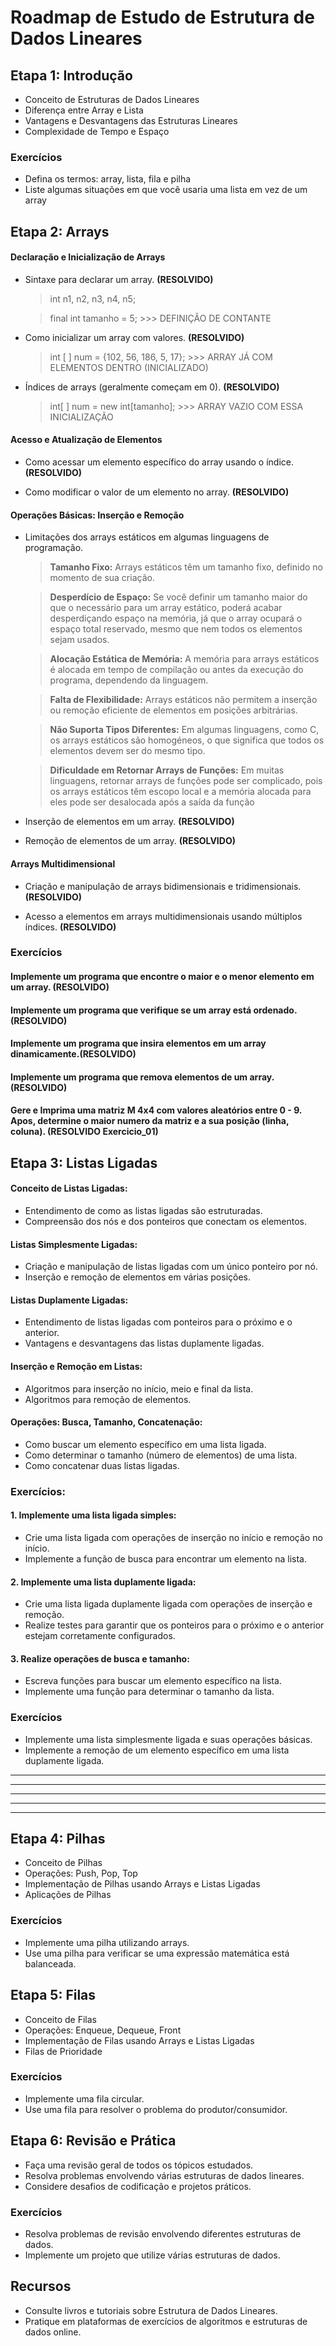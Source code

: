 # Roadmap de Estudo de Estrutura de Dados Lineares

## Etapa 1: Introdução

- Conceito de Estruturas de Dados Lineares
- Diferença entre Array e Lista
- Vantagens e Desvantagens das Estruturas Lineares
- Complexidade de Tempo e Espaço

### Exercícios

- Defina os termos: array, lista, fila e pilha
- Liste algumas situações em que você usaria uma lista em vez de um array

## Etapa 2: Arrays

#### Declaração e Inicialização de Arrays

  * Sintaxe para declarar um array. **(RESOLVIDO)**

    > int n1, n2, n3, n4, n5;

    > final int tamanho = 5; >>> DEFINIÇÂO DE CONTANTE

  * Como inicializar um array com valores. **(RESOLVIDO)**

    > int [ ] num = {102, 56, 186, 5, 17}; >>> ARRAY JÁ COM ELEMENTOS DENTRO (INICIALIZADO)

  * Índices de arrays (geralmente começam em 0). **(RESOLVIDO)**

    > int[ ] num = new int[tamanho]; >>> ARRAY VAZIO COM ESSA INICIALIZAÇÃO

#### Acesso e Atualização de Elementos

  * Como acessar um elemento específico do array usando o índice. **(RESOLVIDO)**

  * Como modificar o valor de um elemento no array. **(RESOLVIDO)**

#### Operações Básicas: Inserção e Remoção

  * Limitações dos arrays estáticos em algumas linguagens de programação.

    > **Tamanho Fixo:** Arrays estáticos têm um tamanho fixo, definido no momento de sua criação.

    > **Desperdício de Espaço:** Se você definir um tamanho maior do que o necessário para um array estático, poderá acabar desperdiçando espaço na memória, já que o array ocupará o espaço total reservado, mesmo que nem todos os elementos sejam usados.

    > **Alocação Estática de Memória:** A memória para arrays estáticos é alocada em tempo de compilação ou antes da execução do programa, dependendo da linguagem.

    > **Falta de Flexibilidade:** Arrays estáticos não permitem a inserção ou remoção eficiente de elementos em posições arbitrárias. 

    > **Não Suporta Tipos Diferentes:** Em algumas linguagens, como C, os arrays estáticos são homogéneos, o que significa que todos os elementos devem ser do mesmo tipo. 

    > **Dificuldade em Retornar Arrays de Funções:** Em muitas linguagens, retornar arrays de funções pode ser complicado, pois os arrays estáticos têm escopo local e a memória alocada para eles pode ser desalocada após a saída da função

  * Inserção de elementos em um array. **(RESOLVIDO)**

  * Remoção de elementos de um array. **(RESOLVIDO)**

#### Arrays Multidimensional

  * Criação e manipulação de arrays bidimensionais e tridimensionais. **(RESOLVIDO)**

  * Acesso a elementos em arrays multidimensionais usando múltiplos índices. **(RESOLVIDO)**

### Exercícios

#### Implemente um programa que encontre o maior e o menor elemento em um array. **(RESOLVIDO)**
#### Implemente um programa que verifique se um array está ordenado. **(RESOLVIDO)**
#### Implemente um programa que insira elementos em um array dinamicamente.**(RESOLVIDO)**
#### Implemente um programa que remova elementos de um array. **(RESOLVIDO)**
#### Gere e Imprima uma matriz M 4x4 com valores aleatórios entre 0 - 9. Apos, determine o maior numero da matriz e a sua posição (linha, coluna). **(RESOLVIDO Exercicio_01)**

## Etapa 3: Listas Ligadas

#### Conceito de Listas Ligadas:

  * Entendimento de como as listas ligadas são estruturadas.
  * Compreensão dos nós e dos ponteiros que conectam os elementos.

#### Listas Simplesmente Ligadas:

  * Criação e manipulação de listas ligadas com um único ponteiro por nó.
  * Inserção e remoção de elementos em várias posições.

#### Listas Duplamente Ligadas:

  * Entendimento de listas ligadas com ponteiros para o próximo e o anterior.
  * Vantagens e desvantagens das listas duplamente ligadas.
  
#### Inserção e Remoção em Listas:

  * Algoritmos para inserção no início, meio e final da lista.
  * Algoritmos para remoção de elementos.

#### Operações: Busca, Tamanho, Concatenação:

  * Como buscar um elemento específico em uma lista ligada.
  * Como determinar o tamanho (número de elementos) de uma lista.
  * Como concatenar duas listas ligadas.

### Exercícios:

#### 1. Implemente uma lista ligada simples:

  * Crie uma lista ligada com operações de inserção no início e remoção no início.
  * Implemente a função de busca para encontrar um elemento na lista.

#### 2. Implemente uma lista duplamente ligada:

  * Crie uma lista ligada duplamente ligada com operações de inserção e remoção.
  * Realize testes para garantir que os ponteiros para o próximo e o anterior estejam corretamente configurados.

#### 3. Realize operações de busca e tamanho:

  * Escreva funções para buscar um elemento específico na lista.
  * Implemente uma função para determinar o tamanho da lista.



### Exercícios

* Implemente uma lista simplesmente ligada e suas operações básicas.
* Implemente a remoção de um elemento específico em uma lista duplamente ligada.

--- 
---
---
---
---
## Etapa 4: Pilhas

- Conceito de Pilhas
- Operações: Push, Pop, Top
- Implementação de Pilhas usando Arrays e Listas Ligadas
- Aplicações de Pilhas

### Exercícios

- Implemente uma pilha utilizando arrays.
- Use uma pilha para verificar se uma expressão matemática está balanceada.

## Etapa 5: Filas

- Conceito de Filas
- Operações: Enqueue, Dequeue, Front
- Implementação de Filas usando Arrays e Listas Ligadas
- Filas de Prioridade

### Exercícios

- Implemente uma fila circular.
- Use uma fila para resolver o problema do produtor/consumidor.

## Etapa 6: Revisão e Prática

- Faça uma revisão geral de todos os tópicos estudados.
- Resolva problemas envolvendo várias estruturas de dados lineares.
- Considere desafios de codificação e projetos práticos.

### Exercícios

- Resolva problemas de revisão envolvendo diferentes estruturas de dados.
- Implemente um projeto que utilize várias estruturas de dados.

## Recursos

- Consulte livros e tutoriais sobre Estrutura de Dados Lineares.
- Pratique em plataformas de exercícios de algoritmos e estruturas de dados online.
